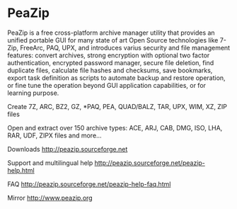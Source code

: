 PeaZip
======

PeaZip is a free cross-platform archive manager utility that provides an unified portable GUI for many state of art Open Source technologies like 7-Zip, FreeArc, PAQ, UPX, and introduces varius security and file management features: convert archives, strong encryption with optional two factor authentication, encrypted password manager, secure file deletion, find duplicate files, calculate file hashes and checksums, save bookmarks, export task definition as scripts to automate backup and restore operation, or fine tune the operation beyond GUI application capabilities, or for learning purpose.

Create 7Z, ARC, BZ2, GZ, *PAQ, PEA, QUAD/BALZ, TAR, UPX, WIM, XZ, ZIP files

Open and extract over 150 archive types: ACE, ARJ, CAB, DMG, ISO, LHA, RAR, UDF, ZIPX files and more...

Downloads http://peazip.sourceforge.net

Support and multilingual help http://peazip.sourceforge.net/peazip-help.html

FAQ http://peazip.sourceforge.net/peazip-help-faq.html

Mirror http://www.peazip.org

